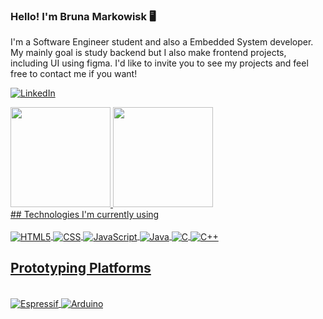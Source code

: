 ### Hello! I'm Bruna Markowisk 🖥️

I'm a Software Engineer student and also a Embedded System developer. My mainly goal is study backend but I also make frontend projects, including UI using figma. I'd like to invite you to see my projects and feel free to contact me if you want!

[![LinkedIn](https://img.shields.io/badge/LinkedIn-0077B5?style=for-the-badge&logo=linkedin&logoColor=white)](https://www.linkedin.com/in/bruna-markowisk-848384184/)


<div>
<a href="https://github.com/Brunamark">
<img height="160em" src="https://github-readme-stats.vercel.app/api/top-langs/?username=Brunamark&layout=compact&langs_count=7&theme=dracula"/>
<img height="160em" src="https://github-readme-stats.vercel.app/api?username=Brunamark&show_icons=true&theme=dracula&include_all_commits=true&count_private=true"/>
</div>
## Technologies I'm currently using
<div style="display: inline_block"><br/>
 <img align="center" alt ="HTML5" src="https://img.shields.io/badge/HTML5-E34F26?style=for-the-badge&logo=html5&logoColor=white" />
<img align="center" alt = "CSS" src="https://img.shields.io/badge/CSS-239120?&style=for-the-badge&logo=css3&logoColor=white" />
  <img align="center" alt = "JavaScript" src="https://img.shields.io/badge/JavaScript-323330?style=for-the-badge&logo=javascript&logoColor=F7DF1E" />
  <img align="center" alt = "Java" src="https://img.shields.io/badge/Java-ED8B00?style=for-the-badge&logo=openjdk&logoColor=white" />
   <img align="center" alt = "C" src="https://img.shields.io/badge/C-00599C?style=for-the-badge&logo=c&logoColor=white" />
   <img align="center" alt = "C++" src="https://img.shields.io/badge/C%2B%2B-00599C?style=for-the-badge&logo=c%2B%2B&logoColor=white" />
</div>


 ## Prototyping Platforms
 <div style="display: inline_block"><br/>
  <img align="center" alt="Espressif" src="https://img.shields.io/badge/espressif-E7352C?style=for-the-badge&logo=espressif&logoColor=white" />
  <img align="center" alt="Arduino" src="https://img.shields.io/badge/Arduino-00979D?style=for-the-badge&logo=Arduino&logoColor=white" />

 </div>

</div>









